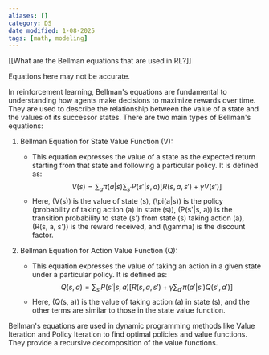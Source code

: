 ```yaml
---
aliases: []
category: DS
date modified: 1-08-2025
tags: [math, modeling]
---
```

[[What are the Bellman equations that are used in RL?]]

Equations here may not be accurate.

In reinforcement learning, Bellman's equations are fundamental to understanding how agents make decisions to maximize rewards over time. They are used to describe the relationship between the value of a state and the values of its successor states. There are two main types of Bellman's equations:

1. Bellman Equation for State Value Function (V):
   - This equation expresses the value of a state as the expected return starting from that state and following a particular policy. It is defined as:
     $$
     V(s) = \sum_{a} \pi(a|s) \sum_{s'} P(s'|s, a) [R(s, a, s') + \gamma V(s')]
     $$
   - Here, \(V(s)\) is the value of state \(s\), \(\pi(a|s)\) is the policy (probability of taking action \(a\) in state \(s\)), \(P(s'|s, a)\) is the transition probability to state \(s'\) from state \(s\) taking action \(a\), \(R(s, a, s')\) is the reward received, and \(\gamma\) is the discount factor.

2. Bellman Equation for Action Value Function (Q):
   - This equation expresses the value of taking an action in a given state under a particular policy. It is defined as:
     $$
     Q(s, a) = \sum_{s'} P(s'|s, a) [R(s, a, s') + \gamma \sum_{a'} \pi(a'|s') Q(s', a')]
     $$
   - Here, \(Q(s, a)\) is the value of taking action \(a\) in state \(s\), and the other terms are similar to those in the state value function.

Bellman's equations are used in dynamic programming methods like Value Iteration and Policy Iteration to find optimal policies and value functions. They provide a recursive decomposition of the value functions.